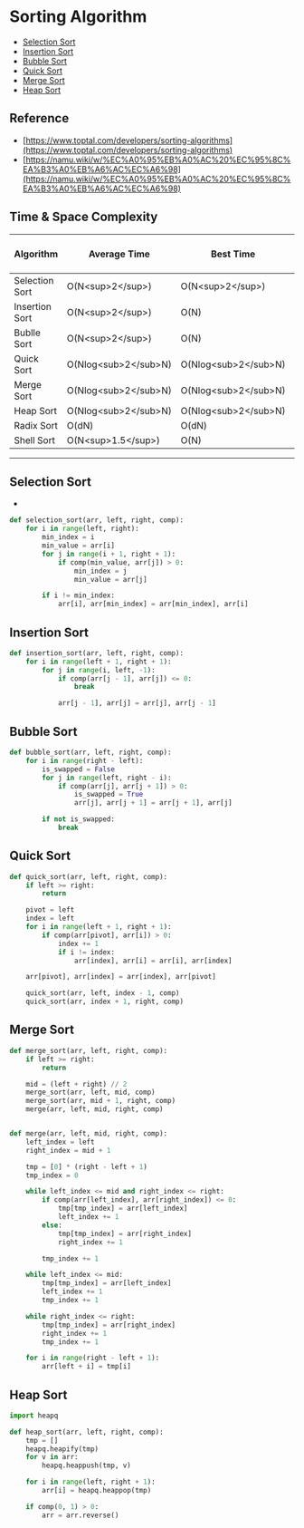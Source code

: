 # Sorting Algorithm
- [Selection Sort](#selection-sort)
- [Insertion Sort](#insertion-sort)
- [Bubble Sort](#bubble-sort)
- [Quick Sort](#quick-sort)
- [Merge Sort](#merge-sort)
- [Heap Sort](#heap-sort)

## Reference
- [https://www.toptal.com/developers/sorting-algorithms](https://www.toptal.com/developers/sorting-algorithms)
- [https://namu.wiki/w/%EC%A0%95%EB%A0%AC%20%EC%95%8C%EA%B3%A0%EB%A6%AC%EC%A6%98](https://namu.wiki/w/%EC%A0%95%EB%A0%AC%20%EC%95%8C%EA%B3%A0%EB%A6%AC%EC%A6%98)

## Time & Space Complexity
| Algorithm      | Average Time             | Best Time                | Wort Time                | Stability | Additional Memory Storage |
|----------------|--------------------------|--------------------------|--------------------------|-----------|---------------------------|
| Selection Sort | O(N\<sup\>2\</sup\>)     | O(N\<sup\>2\</sup\>)     | O(N\<sup\>2\</sup\>)     | X         | X                         |
| Insertion Sort | O(N\<sup\>2\</sup\>)     | O(N)                     | O(N\<sup\>2\</sup\>)     | O         | X                         |
| Bublle Sort    | O(N\<sup\>2\</sup\>)     | O(N)                     | O(N\<sup\>2\</sup\>)     | O         | X                         |
| Quick Sort     | O(Nlog\<sub\>2\</sub\>N) | O(Nlog\<sub\>2\</sub\>N) | O(N\<sup\>2\</sup\>)     | X         | X                         |
| Merge Sort     | O(Nlog\<sub\>2\</sub\>N) | O(Nlog\<sub\>2\</sub\>N) | O(Nlog\<sub\>2\</sub\>N) | O         | O                         |
| Heap Sort      | O(Nlog\<sub\>2\</sub\>N) | O(Nlog\<sub\>2\</sub\>N) | O(Nlog\<sub\>2\</sub\>N) | X         | X                         |
| Radix Sort     | O(dN)                    | O(dN)                    | O(dN)                    | O         | O                         |
| Shell Sort     | O(N\<sup\>1.5\</sup\>)   | O(N)                     | O(N\<sup\>2\</sup\>)     | X         | X                         |
---
## Selection Sort
- 
```python
def selection_sort(arr, left, right, comp):
    for i in range(left, right):
        min_index = i
        min_value = arr[i]
        for j in range(i + 1, right + 1):
            if comp(min_value, arr[j]) > 0:
                min_index = j
                min_value = arr[j]

        if i != min_index:
            arr[i], arr[min_index] = arr[min_index], arr[i]
```

## Insertion Sort
```python
def insertion_sort(arr, left, right, comp):
    for i in range(left + 1, right + 1):
        for j in range(i, left, -1):
            if comp(arr[j - 1], arr[j]) <= 0:
                break

            arr[j - 1], arr[j] = arr[j], arr[j - 1]
```

## Bubble Sort
```python
def bubble_sort(arr, left, right, comp):
    for i in range(right - left):
        is_swapped = False
        for j in range(left, right - i):
            if comp(arr[j], arr[j + 1]) > 0:
                is_swapped = True
                arr[j], arr[j + 1] = arr[j + 1], arr[j]

        if not is_swapped:
            break
```

## Quick Sort
```python
def quick_sort(arr, left, right, comp):
    if left >= right:
        return

    pivot = left
    index = left
    for i in range(left + 1, right + 1):
        if comp(arr[pivot], arr[i]) > 0:
            index += 1
            if i != index:
                arr[index], arr[i] = arr[i], arr[index]

    arr[pivot], arr[index] = arr[index], arr[pivot]

    quick_sort(arr, left, index - 1, comp)
    quick_sort(arr, index + 1, right, comp)
```

## Merge Sort
```python
def merge_sort(arr, left, right, comp):
    if left >= right:
        return

    mid = (left + right) // 2
    merge_sort(arr, left, mid, comp)
    merge_sort(arr, mid + 1, right, comp)
    merge(arr, left, mid, right, comp)


def merge(arr, left, mid, right, comp):
    left_index = left
    right_index = mid + 1

    tmp = [0] * (right - left + 1)
    tmp_index = 0

    while left_index <= mid and right_index <= right:
        if comp(arr[left_index], arr[right_index]) <= 0:
            tmp[tmp_index] = arr[left_index]
            left_index += 1
        else:
            tmp[tmp_index] = arr[right_index]
            right_index += 1

        tmp_index += 1

    while left_index <= mid:
        tmp[tmp_index] = arr[left_index]
        left_index += 1
        tmp_index += 1

    while right_index <= right:
        tmp[tmp_index] = arr[right_index]
        right_index += 1
        tmp_index += 1

    for i in range(right - left + 1):
        arr[left + i] = tmp[i]
```

## Heap Sort
```python
import heapq

def heap_sort(arr, left, right, comp):
    tmp = []
    heapq.heapify(tmp)
    for v in arr:
        heapq.heappush(tmp, v)

    for i in range(left, right + 1):
        arr[i] = heapq.heappop(tmp)

    if comp(0, 1) > 0:
        arr = arr.reverse()
```